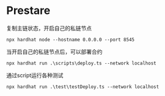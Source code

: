 # Prestare
复制主链状态，开启自己的私链节点
```shell
npx hardhat node --hostname 0.0.0.0 --port 8545
```

当开启自己的私链节点后，可以部署合约
```
npx hardhat run .\scripts\deploy.ts --network localhost
```

通过script运行各种测试
```
npx hardhat run .\test\testDeploy.ts --network localhost
```


